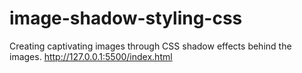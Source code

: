 # image-shadow-styling-css
Creating captivating images through CSS shadow effects behind the images.
http://127.0.0.1:5500/index.html
